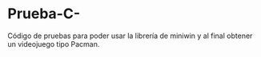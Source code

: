 # Prueba-C-
Código de pruebas para poder usar la librería de miniwin y al final obtener un videojuego tipo Pacman.
